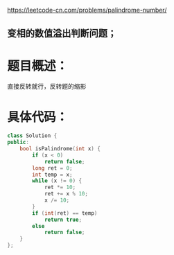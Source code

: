 <https://leetcode-cn.com/problems/palindrome-number/>

## 变相的数值溢出判断问题；

# 题目概述：
直接反转就行，反转题的缩影

# 具体代码：
```C++
class Solution {
public:
    bool isPalindrome(int x) {
        if (x < 0)
            return false;
        long ret = 0;
        int temp = x;
        while (x != 0) {
            ret *= 10;
            ret += x % 10;
            x /= 10;
        }
        if (int(ret) == temp)
            return true;
        else
            return false;
    }
};
```